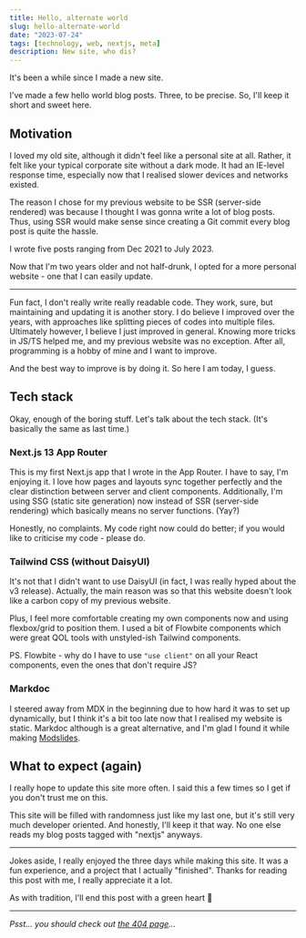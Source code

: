 ```yaml
---
title: Hello, alternate world
slug: hello-alternate-world
date: "2023-07-24"
tags: [technology, web, nextjs, meta]
description: New site, who dis?
---
```


It's been a while since I made a new site.

I've made a few hello world blog posts. Three, to be precise. So, I'll keep it short and sweet here.

## Motivation

I loved my old site, although it didn't feel like a personal site at all. Rather, it felt like your typical corporate
site without a dark mode. It had an IE-level response time, especially now that I realised slower devices and networks
existed.

The reason I chose for my previous website to be SSR (server-side rendered) was because I thought I was gonna write a
lot of blog posts. Thus, using SSR would make sense since creating a Git commit every blog post is quite the hassle.

I wrote five posts ranging from Dec 2021 to July 2023.

Now that I'm two years older and not half-drunk, I opted for a more personal website - one that I can easily update.

---

Fun fact, I don't really write really readable code. They work, sure, but maintaining and updating it is another story.
I do believe I improved over the years, with approaches like splitting pieces of codes into multiple files. Ultimately
however, I believe I just improved in general. Knowing more tricks in JS/TS helped me, and my previous website was no
exception. After all, programming is a hobby of mine and I want to improve.

And the best way to improve is by doing it. So here I am today, I guess.

## Tech stack

Okay, enough of the boring stuff. Let's talk about the tech stack. (It's basically the same as last time.)

### Next.js 13 App Router

This is my first Next.js app that I wrote in the App Router. I have to say, I'm enjoying it. I love how pages and
layouts sync together perfectly and the clear distinction between server and client components. Additionally, I'm using
SSG (static site generation) now instead of SSR (server-side rendering) which basically means no server functions.
(Yay?)

Honestly, no complaints. My code right now could do better; if you would like to criticise my code - please do.

### Tailwind CSS (without DaisyUI)

It's not that I didn't want to use DaisyUI (in fact, I was really hyped about the v3 release). Actually, the main reason
was so that this website doesn't look like a carbon copy of my previous website.

Plus, I feel more comfortable creating my own components now and using flexbox/grid to position them. I used a bit of
Flowbite components which were great QOL tools with unstyled-ish Tailwind components.

PS. Flowbite - why do I have to use `"use client"` on all your React components, even the ones that don't require JS?

### Markdoc

I steered away from MDX in the beginning due to how hard it was to set up dynamically, but I think it's a bit too late
now that I realised my website is static. Markdoc although is a great alternative, and I'm glad I found it while making
[Modslides](https://modslides.com).

## What to expect (again)

I really hope to update this site more often. I said this a few times so I get if you don't trust me on this.

This site will be filled with randomness just like my last one, but it's still very much developer oriented. And
honestly, I'll keep it that way. No one else reads my blog posts tagged with "nextjs" anyways.

---

Jokes aside, I really enjoyed the three days while making this site. It was a fun experience, and a project that I
actually "finished". Thanks for reading this post with me, I really appreciate it a lot.

As with tradition, I'll end this post with a green heart 💚

---

_Psst... you should check out [the 404 page](/404)…_
